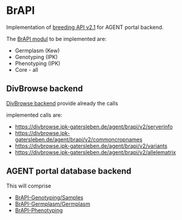 # BrAPI
Implementation of [breeding API v2.1](https://brapi.org/specification) for AGENT portal backend.

The [BrAPI modul](https://wiki.brapi.org/images/f/f7/BrAPI_Domains.png) to be implemented are:

- Germplasm (Kew)
- Genotyping (IPK)
- Phenotyping (IPK)
- Core - all

## DivBrowse backend

[DivBrowse backend](https://divbrowse.ipk-gatersleben.de/agent/brapi/v2/) provide already the calls

implemented calls are:

- https://divbrowse.ipk-gatersleben.de/agent/brapi/v2/serverinfo
- https://divbrowse.ipk-gatersleben.de/agent/brapi/v2/commoncropnames
- https://divbrowse.ipk-gatersleben.de/agent/brapi/v2/variants
- https://divbrowse.ipk-gatersleben.de/agent/brapi/v2/allelematrix

## AGENT portal database backend
This will comprise
- [BrAPI-Genotyping/Samples](https://github.com/plantbreeding/BrAPI/tree/brapi-V2.1/Specification/BrAPI-Genotyping)
- [BrAPI-Germplasm/Germplasm](https://github.com/plantbreeding/BrAPI/tree/brapi-V2.1/Specification/BrAPI-Germplasm/Germplasm)
- [BrAPI-Phenotyping](https://github.com/plantbreeding/BrAPI/tree/brapi-V2.1/Specification/BrAPI-Phenotyping)

#


